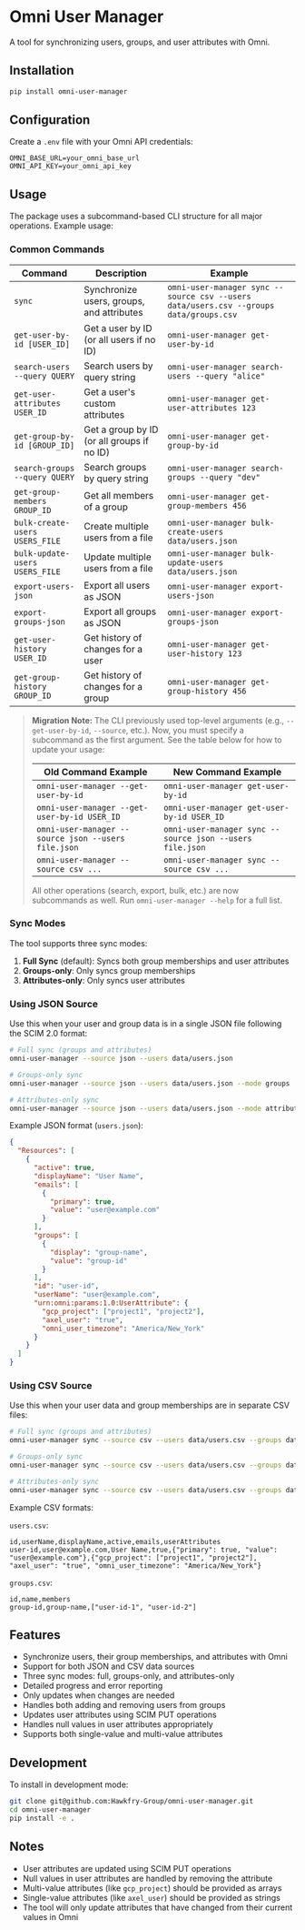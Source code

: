 # Omni User Manager

A tool for synchronizing users, groups, and user attributes with Omni.

## Installation

```bash
pip install omni-user-manager
```

## Configuration

Create a `.env` file with your Omni API credentials:

```env
OMNI_BASE_URL=your_omni_base_url
OMNI_API_KEY=your_omni_api_key
```

## Usage

The package uses a subcommand-based CLI structure for all major operations. Example usage:

### Common Commands

| Command | Description | Example |
|---------|-------------|---------|
| `sync` | Synchronize users, groups, and attributes | `omni-user-manager sync --source csv --users data/users.csv --groups data/groups.csv` |
| `get-user-by-id [USER_ID]` | Get a user by ID (or all users if no ID) | `omni-user-manager get-user-by-id` |
| `search-users --query QUERY` | Search users by query string | `omni-user-manager search-users --query "alice"` |
| `get-user-attributes USER_ID` | Get a user's custom attributes | `omni-user-manager get-user-attributes 123` |
| `get-group-by-id [GROUP_ID]` | Get a group by ID (or all groups if no ID) | `omni-user-manager get-group-by-id` |
| `search-groups --query QUERY` | Search groups by query string | `omni-user-manager search-groups --query "dev"` |
| `get-group-members GROUP_ID` | Get all members of a group | `omni-user-manager get-group-members 456` |
| `bulk-create-users USERS_FILE` | Create multiple users from a file | `omni-user-manager bulk-create-users data/users.json` |
| `bulk-update-users USERS_FILE` | Update multiple users from a file | `omni-user-manager bulk-update-users data/users.json` |
| `export-users-json` | Export all users as JSON | `omni-user-manager export-users-json` |
| `export-groups-json` | Export all groups as JSON | `omni-user-manager export-groups-json` |
| `get-user-history USER_ID` | Get history of changes for a user | `omni-user-manager get-user-history 123` |
| `get-group-history GROUP_ID` | Get history of changes for a group | `omni-user-manager get-group-history 456` |

> **Migration Note:**
> The CLI previously used top-level arguments (e.g., `--get-user-by-id`, `--source`, etc.).
> Now, you must specify a subcommand as the first argument. See the table below for how to update your usage:
>
> | Old Command Example                                 | New Command Example                                 |
> |-----------------------------------------------------|-----------------------------------------------------|
> | `omni-user-manager --get-user-by-id`                | `omni-user-manager get-user-by-id`                  |
> | `omni-user-manager --get-user-by-id USER_ID`        | `omni-user-manager get-user-by-id USER_ID`          |
> | `omni-user-manager --source json --users file.json` | `omni-user-manager sync --source json --users file.json` |
> | `omni-user-manager --source csv ...`                | `omni-user-manager sync --source csv ...`           |
>
> All other operations (search, export, bulk, etc.) are now subcommands as well. Run `omni-user-manager --help` for a full list.

### Sync Modes

The tool supports three sync modes:

1. **Full Sync** (default): Syncs both group memberships and user attributes
2. **Groups-only**: Only syncs group memberships
3. **Attributes-only**: Only syncs user attributes

### Using JSON Source

Use this when your user and group data is in a single JSON file following the SCIM 2.0 format:

```bash
# Full sync (groups and attributes)
omni-user-manager --source json --users data/users.json

# Groups-only sync
omni-user-manager --source json --users data/users.json --mode groups

# Attributes-only sync
omni-user-manager --source json --users data/users.json --mode attributes
```

Example JSON format (`users.json`):
```json
{
  "Resources": [
    {
      "active": true,
      "displayName": "User Name",
      "emails": [
        {
          "primary": true,
          "value": "user@example.com"
        }
      ],
      "groups": [
        {
          "display": "group-name",
          "value": "group-id"
        }
      ],
      "id": "user-id",
      "userName": "user@example.com",
      "urn:omni:params:1.0:UserAttribute": {
        "gcp_project": ["project1", "project2"],
        "axel_user": "true",
        "omni_user_timezone": "America/New_York"
      }
    }
  ]
}
```

### Using CSV Source

Use this when your user data and group memberships are in separate CSV files:

```bash
# Full sync (groups and attributes)
omni-user-manager sync --source csv --users data/users.csv --groups data/groups.csv

# Groups-only sync
omni-user-manager sync --source csv --users data/users.csv --groups data/groups.csv --mode groups

# Attributes-only sync
omni-user-manager sync --source csv --users data/users.csv --groups data/groups.csv --mode attributes
```

Example CSV formats:

`users.csv`:
```csv
id,userName,displayName,active,emails,userAttributes
user-id,user@example.com,User Name,true,{"primary": true, "value": "user@example.com"},{"gcp_project": ["project1", "project2"], "axel_user": "true", "omni_user_timezone": "America/New_York"}
```

`groups.csv`:
```csv
id,name,members
group-id,group-name,["user-id-1", "user-id-2"]
```

## Features

- Synchronize users, their group memberships, and attributes with Omni
- Support for both JSON and CSV data sources
- Three sync modes: full, groups-only, and attributes-only
- Detailed progress and error reporting
- Only updates when changes are needed
- Handles both adding and removing users from groups
- Updates user attributes using SCIM PUT operations
- Handles null values in user attributes appropriately
- Supports both single-value and multi-value attributes

## Development

To install in development mode:

```bash
git clone git@github.com:Hawkfry-Group/omni-user-manager.git
cd omni-user-manager
pip install -e .
```

## Notes

- User attributes are updated using SCIM PUT operations
- Null values in user attributes are handled by removing the attribute
- Multi-value attributes (like `gcp_project`) should be provided as arrays
- Single-value attributes (like `axel_user`) should be provided as strings
- The tool will only update attributes that have changed from their current values in Omni
